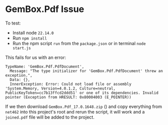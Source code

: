 GemBox.Pdf Issue
================

To test:
- Install node `22.14.0`
- Run `npm install`
- Run the npm script `run` from the `package.json` or in terminal `node start.js`

This fails for us with an error:
```
TypeName: 'GemBox.Pdf.PdfDocument',
  Message: "The type initializer for 'GemBox.Pdf.PdfDocument' threw an exception.",
  Data: {},
  InnerException: Error: Could not load file or assembly 'System.Memory, Version=4.0.1.2, Culture=neutral, PublicKeyToken=cc7b13ffcd2ddd51' or one of its dependencies. Invalid pointer (Exception from HRESULT: 0x80004003 (E_POINTER))
```

If we then download `GemBox.Pdf_17.0.1648.zip` () and copy everything from `net462` into this project's root and rerun the script, it will work and a `joined.pdf` file will be added to the project.